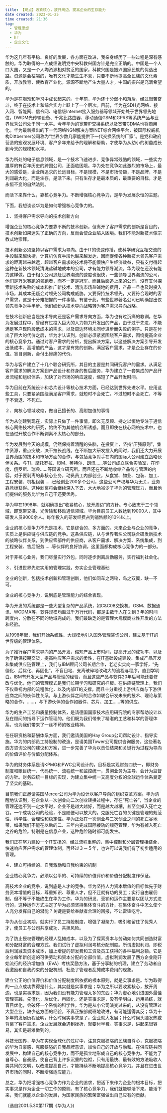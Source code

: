 ```yaml
---
title: 【观点】收紧核心，放开周边，提高企业的生存能力 
date created: 2023-01-25
time created: 21:36
tag: 
  - 管理思想 
  - 华为 
  - hr 
  - 企业文化
---
```


华为这几年有平稳、良好的发展，各方面在改进，我亲身经历了一些过程是深有感触的。华为取得的一点成绩说明党中央科教兴国方针是完全正确的。中国是一个人口大国，又是一个人均资源相对贫乏的国家，科教兴国是振兴国家民族的优选出路。资源是会枯竭的，唯有文化才能生生不息，只要不断地提高全民族的文化素质，开放教育，使教育产业化，源源不断地产生大量人才，中国的振兴是充满希望的。

华为是在艰难和学习中成长起来的。十年前，华为还十分弱小和落后，经过艰苦奋斗，终于在技术上和综合实力上跃上了一个层次。目前，华为在SDH光网络、接入网、智能网、信令网、电信级Internet接入服务器等领域开始处于世界领先地位，DWDM光传输设备、千兆比路由器、移动通信GSM和GPRS等系统产品与业界优秀公司处于同一水平。今年华为的宽带IP交换系统以及宽带CDMA也将商用化。华为最新推出的下一代网络NGN解决方案iNET综合网络平台，被国际权威机构Dittbermer公司称为“世界少数几家能提供下一代交换系统的厂家”。是党和政府营造的宏观发展环境、客户多年来给予的理解和帮助，才使华为从幼小的树苗成长到今天的规模和水平。

华为所处的电子信息领域，是一个技术飞速进步、竞争异常残酷的领域，一些实力雄厚的有百年历史的跨国公司，正面临困境。华为处在竞争如此激烈的市场上，最大的感受是，企业所追求的长远目标，不是规模，不是市场份额，不是品牌，不是利润最大化，而是生存，是活下来。只有生存才是最本质的，最重要的目标，才是永恒不变的自然法则。

而活下来靠什么，靠核心竞争力。不断增强核心竞争力，是华为发展永恒的主题。

下面，我想谈谈华为是如何增强核心竞争力的。

１、坚持客户需求导向的技术创新方向

增强企业的核心竞争力要靠不断的技术创新，但离开了客户需求的创新是盲目的，技术创新如果迷失了正确的方向，反而会使企业陷入困境。我们不能对新技术像宗教式地崇拜。

技术创新必须坚持以客户需求为导向。由于IT的快速传播，使科学研究互相交流的手段越来越快捷，计算机仿真手段也越来越发达，因而促使各种新技术领先客户需求的距离越来越远，超越客户需求的技术将不能很快产生经济效益，只有支付得起这种在新技术领域清洗盐碱地成本的公司，才有能力领导潮流。华为现在还没有能力这样做。由于相关公司追赶世界潮流的速度也很快，一些领导世界潮流的公司，他们是万米赛跑的领跑者，而不一定是冠军。而且后面追上来的公司，没有支付探索新技术失败的成本和推广新技术、清洗市场盐碱地的费用，产品一旦也及时投入市场，其成本无疑会对领先公司构成威胁。又要保持技术领先，又要符合现时的客户需求，这是十分难把握的一件事情。有鉴于此，有些世界著名公司已明确提出仅领先竞争对手半步。他们纷纷从技术导向战略转为客户需求导向战略。

在技术创新应当是技术导向还是客户需求导向方面，华为也有过沉痛的教训。在华为发展过程中，曾经有过投入巨大的人力物力开发出的产品，由于过于先进，不能满足客户现阶段低成本的需求，以及周边环境未同步进步而失败的例子。只是在付出了巨大的代价之后，华为才认识到，创新必须紧紧围绕客户需求，围绕提高企业的核心竞争力。通过对客户需求的分析，提出解决方案，以这些解决方案引导开发出低成本、高增值的产品，这才是有效的创新。满足客户需求，才是企业存在的价值。盲目创新，会付出惨痛的代价。

华为与客户建立了十几个联合研究所，其目的主要是共同研究客户的需求。从满足客户需求的解决方案到产品设计和终身的售后服务，华为建立了一套集成的产品开发流程和组织体系，加快了对市场的响应速度，缩短了产品开发时间。

华为目前在系统设计和芯片设计等核心技术方面，已经达到世界先进水平。应用这些工具，只要紧紧围绕满足客户需求，就短时不会死亡。不过短时不会死亡，不等于不衰退、不死亡。

２、向核心领域收缩，做自己擅长的、高附加值的事情

华为从创建到现在，实际上只做了一件事情，即义无反顾、持之以恒地专注于通信核心网络技术的研究，始终不为其他机会所诱惑。而且即使在核心网络技术中，也在通过开放合作不断剥离不太核心的部分。

华为发展到今天的规模，仍然保持着清醒的头脑，在投资上，坚持“压强原则”，集中资源，重点突破，决不拉长战线。在不断加大研发投入的同时，我们还大力开展世界范围的技术和市场方面的合作，与包括竞争对手在内的国际大公司建立战略伙伴关系。与TI、摩托罗拉、IBM、英特尔、朗讯……等公司成立联合实验室，在印度、俄罗斯、瑞典……等国设立研究所。而且还在不断地收缩产品线与管理的内容。对于要剥离的非核心业务，动员员工内部创业，从食堂、物业、包装、加工、工程安装、机柜组装……已经创业200多个公司，这些公司产权与华为无关，业务靠竞标获得。这种剥离将会继续深入下去，大大地减少了华为的管理压力，而且他们提供的服务比华为自己干还要优秀。

华为早在1998年，就明确提出“收紧核心，放开周边”的方针。专心致志于三个领域，即宽带交换、光传输和移动通信领域。华为目前员工人数达到19000人，其中研发人员9000余人。每年投入的研发经费占到销售额的10％以上。

企业的核心竞争力不光是技术，它是综合的、多方面的。未来企业与企业的竞争，实质上是供应链与供应链的竞争。这条供应链，从与世界著名公司联合研发新技术的战略伙伴关系，到供应零部件的供应商，从客户需求、解决方案、系统集成，到工程安装、售后服务……等伙伴的良好协调，这里面都构成核心竞争力的一部分。

对于非核心业务，我们尽量实行外包，同时逐步剥离后勤服务，实行福利社会化。

３、引进世界先进实用的管理实践，夯实企业管理基础

企业的创新，包括技术创新和管理创新，他们如同车之两轮，鸟之双翼，缺一不可。

企业的核心竞争力，说到底是管理能力的综合表现。

华为开发的系统都是一些大型复杂的产品系统，如C&C08交换机、GSM、数据通讯、WCDMA等，软件规模均超过千万行代码，都是由数千人在２到３年的时间跨度内，分散在不同的地域完成的。我们最缺乏的是管理大规模商业性开发的方法和经验。

从1998年起，我们开始系统性、大规模地引入国外管理咨询公司，建立基于IT的世界级的管理体系。

为了推行客户需求导向的产品开发，缩短产品上市时间，提高开发的成功率，以及为了确保按期交货，提高响应客户需求的柔性，在IT基础设施建设、集成产品开发和集成供应链管理上，我们与IBM顾问公司长期合作，老老实实向一家学好，“先僵化、后优化、再固化”。不盲目地、支离破碎地改动大的流程与程序，直到学明白。IBM有开发大型产品与管理的经验，而且这些产品与软件20年后可能还要修改与优化，他们的管理模式是我们长期学习和研究的样板。在供应链管理上，我们不仅重视内部的流程优化，以及内部IT的支撑，而且十分重视上游供应商与下游供应商之间的伙伴性关系，与上游伙伴之间的合作如联合研发未来的技术、理论与策略的合作，……，与下游伙伴的合作如器件、芯片、加工……等的供应。

华为的生产工艺和质量控制体系，是请德国国家技术应用研究院的专家帮助设计以及在顾问的指导下运作管理的。他们既为我们带来了精湛的工艺和科学的管理体系，也为我们带来了一丝不苟的敬业精神。

在任职资格和薪酬体系方面，我们邀请美国的Hay Group公司帮助设计、指导实施。华为的内部员工持股制的改造，是请美国Tower公司提供咨询服务。这些著名西方咨询公司的建议和方案，进一步完善了华为以责任结果和关键行为过程为导向的价值评价与价值分配体系。

华为的财务体系是请KPMG和PWC公司设计的，目标是实现财务四统一，即财务制度和账目统一、代码统一、流程统一和监控统一，贯彻业务为主导、会计为监督的方针。财务四统一目标的实现，为建立集中统一又高度分权的全球运作体系奠定了坚实的基础。

目前我们正邀请美国Mercer公司为华为设计以客户导向的组织变革方案。华为清醒地认识到，在企业从一次创业向二次创业转换过程中，存在“死亡谷”，当企业的管理还达不到一定水平时，企业不是越大越好，而是越大越糟，甚至会掉入死亡之谷。一个成功公司的经验，不是随便可以放大的。克服死亡谷的关键是管理的规范性、科学性、合理性和稳定性。华为正处在一次创业与二次创业之间的死亡谷地带，如果我们不能在以后的二、三年内完成国际接轨的规范管理，华为有掉入死亡之谷的危险。特别是在信息产业，这种危险随时都可能发生。

我们正在努力建设一个IT支撑的，经过流程重整的，集中控制和分层管理相结合，快速响应客户需求的管理体制，再经过３－５年，也许可以说我们有了初步适用的管理。

４、建立可持续的、自我激励和自我约束的机制

企业核心竞争力，必须以公平的、可持续的价值评价和价值分配制度作保证。

高技术企业的竞争，说到底是人才的竞争。华为坚持人力资本增值的目标优先于财务资本增值的目标，尊重知识、尊重人才，但不迁就有功的员工；实行自由雇佣制，但不等于不能终生在华为工作。华为的研发、营销和运作主要是以团队方式进行的，这种运作方式决定了华为必须坚持集体奋斗的方针，在集体奋斗中怎么使个人充分发挥自己的潜能？关键是要给奉献者合理的回报，不让雷锋吃亏。

华为从创业初期，就实行了员工持股制度，增强了凝聚力，吸引和留住了优秀人才，使员工与公司共享成功、共担风险。

为了防止授权管理的经理人乱摊成本，以及为了探索资本与劳动如何共同创造财富和分配财富的合理方式。我们试行了虚拟利润考核分配制度。所谓虚拟利润，即税后利润减去资本成本，加上增提的研发费和工资及员工获得的各种福利总额。它是企业每年新创造的可供劳动和资本分配的全部价值。虚拟利润发展了西方企业刚开始流行的经济增加值（EVA）考核奖励方法，基于分享制的机理，建立了劳动者自我激励和自我约束的分配机制，杜绝了管理者乱摊成本费用的现象。

建立公正的价值评价和价值分配制度所依据的根本原则，就是实事求是。华为取得的一点点成功靠得是什么，其实就是实事求是；华为之所以要收紧核心，放开周边，也是实事求是，因为我们没有能力管理太多的东西；华为虚心地引进国外最佳管理实践，先僵化，后优化，再固化，还是实事求是，没有学明白、运用熟练，就盲目优化，会破坏一个系统的科学性。华为是从小公司演变过来的，从没有管理过大型企业，缺少这方面的经验，不真正按部就班地改进，有可能适得其反；华为十多年的发展历程证明，什么时候实事求是了，企业就大发展；什么时候头脑发热或背离了客户需求，企业发展就会遇到挫折，就要付学费。实事求是，讲起来很容易，其实是最难做到的。

科技无国界，华为在实现全球化的过程中，注意克服狭隘的民族自尊心，克服狭隘的华为自豪感，克服狭隘的自我品牌意识，加快自己的开放与融和。在供应链共同发展中，构建自己的核心竞争力，而不是孤立地形成自己的核心竞争力。不能为了自尊心、自豪感，使自己背上许多沉重的包袱，只有用最快、最有效的方法吸收人类共同的文明，以改进提高自己，才能持续不断地提高核心竞争力。并且在进击世界市场的同时，不断增强适应能力。

总之，华为把增强核心竞争力作为企业的追求，把活下来作为企业的根本目标，把实事求是作为企业一切工作的原则。有了核心竞争力，我们就能够活下来。能活下来，我们就能以企业的发展，为国家民族的繁荣富强做出自己应有的贡献。

（选自2001.5.30第117期《华为人》)